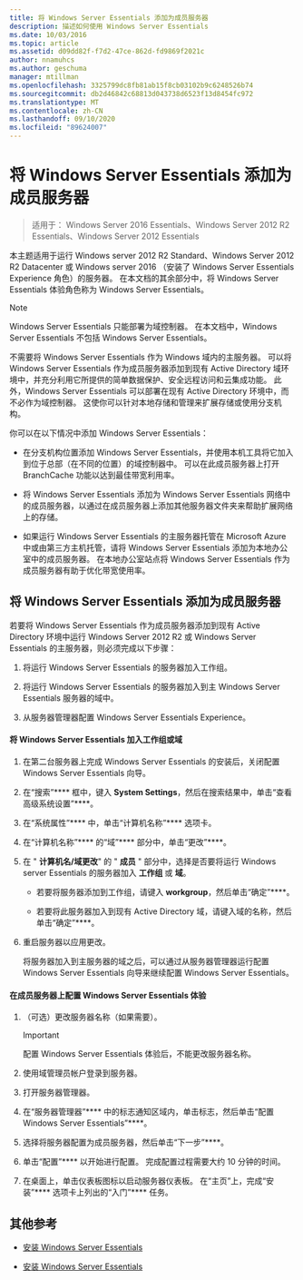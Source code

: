 ```yaml
---
title: 将 Windows Server Essentials 添加为成员服务器
description: 描述如何使用 Windows Server Essentials
ms.date: 10/03/2016
ms.topic: article
ms.assetid: d09dd82f-f7d2-47ce-862d-fd9869f2021c
author: nnamuhcs
ms.author: geschuma
manager: mtillman
ms.openlocfilehash: 3325799dc8fb81ab15f8cb03102b9c6248526b74
ms.sourcegitcommit: db2d46842c68813d043738d6523f13d8454fc972
ms.translationtype: MT
ms.contentlocale: zh-CN
ms.lasthandoff: 09/10/2020
ms.locfileid: "89624007"
---
```

# <a name="add-windows-server-essentials-as-a-member-server"></a>将 Windows Server Essentials 添加为成员服务器

>适用于： Windows Server 2016 Essentials、Windows Server 2012 R2 Essentials、Windows Server 2012 Essentials

本主题适用于运行 Windows server 2012 R2 Standard、Windows Server 2012 R2 Datacenter 或 Windows server 2016 （安装了 Windows Server Essentials Experience 角色）的服务器。 在本文档的其余部分中，将 Windows Server Essentials 体验角色称为 Windows Server Essentials。

> [!NOTE]
>   Windows Server Essentials 只能部署为域控制器。 在本文档中，Windows Server Essentials 不包括 Windows Server Essentials。

 不需要将 Windows Server Essentials 作为 Windows 域内的主服务器。 可以将 Windows Server Essentials 作为成员服务器添加到现有 Active Directory 域环境中，并充分利用它所提供的简单数据保护、安全远程访问和云集成功能。 此外，Windows Server Essentials 可以部署在现有 Active Directory 环境中，而不必作为域控制器。 这使你可以针对本地存储和管理来扩展存储或使用分支机构。

 你可以在以下情况中添加 Windows Server Essentials：

-   在分支机构位置添加 Windows Server Essentials，并使用本机工具将它加入到位于总部（在不同的位置）的域控制器中。 可以在此成员服务器上打开 BranchCache 功能以达到最佳带宽利用率。

-   将 Windows Server Essentials 添加为 Windows Server Essentials 网络中的成员服务器，以通过在成员服务器上添加其他服务器文件夹来帮助扩展网络上的存储。

-   如果运行 Windows Server Essentials 的主服务器托管在 Microsoft Azure 中或由第三方主机托管，请将 Windows Server Essentials 添加为本地办公室中的成员服务器。 在本地办公室站点将 Windows Server Essentials 作为成员服务器有助于优化带宽使用率。

## <a name="adding-windows-server-essentials-as-a-member-server"></a>将 Windows Server Essentials 添加为成员服务器
 若要将 Windows Server Essentials 作为成员服务器添加到现有 Active Directory 环境中运行 Windows Server 2012 R2 或 Windows Server Essentials 的主服务器，则必须完成以下步骤：

1.  将运行 Windows Server Essentials 的服务器加入工作组。

2.  将运行 Windows Server Essentials 的服务器加入到主 Windows Server Essentials 服务器的域中。

3.  从服务器管理器配置 Windows Server Essentials Experience。

#### <a name="to-join-windows-server-essentials-to-a-workgroup-or-domain"></a>将 Windows Server Essentials 加入工作组或域

1. 在第二台服务器上完成 Windows Server Essentials 的安装后，关闭配置 Windows Server Essentials 向导。

2. 在“搜索”**** 框中，键入 **System Settings**，然后在搜索结果中，单击“查看高级系统设置”****。

3. 在“系统属性”**** 中，单击“计算机名称”**** 选项卡。

4. 在“计算机名称”**** 的“域”**** 部分中，单击“更改”****。

5. 在 " **计算机名/域更改**" 的 " **成员** " 部分中，选择是否要将运行 Windows server Essentials 的服务器加入 **工作组** 或 **域**。

   -   若要将服务器添加到工作组，请键入 **workgroup**，然后单击“确定”****。

   -   若要将此服务器加入到现有 Active Directory 域，请键入域的名称，然后单击“确定”****。

6. 重启服务器以应用更改。

   将服务器加入到主服务器的域之后，可以通过从服务器管理器运行配置 Windows Server Essentials 向导来继续配置 Windows Server Essentials。

#### <a name="to-configure-windows-server-essentials-experience-on-a-member-server"></a>在成员服务器上配置 Windows Server Essentials 体验

1.  （可选）更改服务器名称（如果需要）。

    > [!IMPORTANT]
    >  配置 Windows Server Essentials 体验后，不能更改服务器名称。

2.  使用域管理员帐户登录到服务器。

3.  打开服务器管理器。

4.  在“服务器管理器”**** 中的标志通知区域内，单击标志，然后单击“配置 Windows Server Essentials”****。

5.  选择将服务器配置为成员服务器，然后单击“下一步”****。

6.  单击“配置”**** 以开始进行配置。 完成配置过程需要大约 10 分钟的时间。

7.  在桌面上，单击仪表板图标以启动服务器仪表板。 在“主页”上，完成“安装”**** 选项卡上列出的“入门”**** 任务。

## <a name="additional-references"></a>其他参考


-   [安装 Windows Server Essentials](Install-Windows-Server-Essentials.md)

-   [安装 Windows Server Essentials](../install/Install-Windows-Server-Essentials.md)

